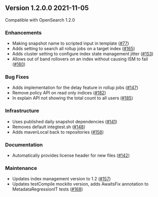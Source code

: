 ## Version 1.2.0.0 2021-11-05

Compatible with OpenSearch 1.2.0

### Enhancements

* Making snapshot name to scripted input in template ([#77](https://github.com/opensearch-project/index-management/pull/77))
* Adds setting to search all rollup jobs on a target index ([#165](https://github.com/opensearch-project/index-management/pull/165))
* Adds cluster setting to configure index state management jitter ([#153](https://github.com/opensearch-project/index-management/pull/153))
* Allows out of band rollovers on an index without causing ISM to fail ([#180](https://github.com/opensearch-project/index-management/pull/180))

### Bug Fixes

* Adds implementation for the delay feature in rollup jobs ([#147](https://github.com/opensearch-project/index-management/pull/147))
* Remove policy API on read only indices ([#182](https://github.com/opensearch-project/index-management/pull/182))
* In explain API not showing the total count to all users ([#185](https://github.com/opensearch-project/index-management/pull/185))

### Infrastructure

* Uses published daily snapshot dependencies ([#141](https://github.com/opensearch-project/index-management/pull/141))
* Removes default integtest.sh ([#148](https://github.com/opensearch-project/index-management/pull/148))
* Adds mavenLocal back to repositories ([#158](https://github.com/opensearch-project/index-management/pull/158))

### Documentation

* Automatically provides license header for new files ([#142](https://github.com/opensearch-project/index-management/pull/142))

### Maintenance

* Updates index management version to 1.2 ([#157](https://github.com/opensearch-project/index-management/pull/157))
* Updates testCompile mockito version, adds AwaitsFix annotation to MetadataRegressionIT tests ([#168](https://github.com/opensearch-project/index-management/pull/168))
